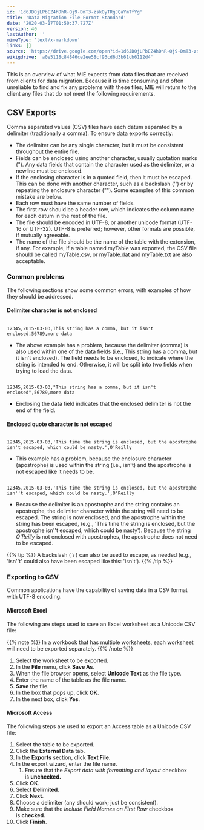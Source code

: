 ```yaml
---
id: '1d6JDOjLPbEZ4hDhR-Qj9-DmT3-zskOyTRgJQaYmTfYg'
title: 'Data Migration File Format Standard'
date: '2020-03-17T01:50:37.727Z'
version: 40
lastAuthor: ''
mimeType: 'text/x-markdown'
links: []
source: 'https://drive.google.com/open?id=1d6JDOjLPbEZ4hDhR-Qj9-DmT3-zskOyTRgJQaYmTfYg'
wikigdrive: 'a0e5118c84846ce2ee58cf93cd6d3b61cb6112d4'
---
```

This is an overview of what MIE expects from data files that are received from clients for data migration. Because it is time consuming and often unreliable to find and fix any problems with these files, MIE will return to the client any files that do not meet the following requirements.

## CSV Exports

Comma separated values (CSV) files have each datum separated by a delimiter (traditionally a comma). To ensure data exports correctly:

* The delimiter can be any single character, but it must be consistent throughout the entire file.
* Fields can be enclosed using another character, usually quotation marks ("). Any data fields that contain the character used as the delimiter, or a newline must be enclosed.
* If the enclosing character is in a quoted field, then it must be escaped. This can be done with another character, such as a backslash ('\') or by repeating the enclosure character (""). Some examples of this common mistake are below.
* Each row must have the same number of fields.
* The first row should be a header row, which indicates the column name for each datum in the rest of the file.
* The file should be encoded in UTF-8, or another unicode format (UTF-16 or UTF-32). UTF-8 is preferred; however, other formats are possible, if mutually agreeable.
* The name of the file should be the name of the table with the extension, if any. For example, if a table named myTable was exported, the CSV file should be called myTable.csv, or myTable.dat and myTable.txt are also acceptable.

### Common problems

The following sections show some common errors, with examples of how they should be addressed.

#### Delimiter character is not enclosed

```

12345,2015-03-03,This string has a comma, but it isn't enclosed,56789,more data
```

* The above example has a problem, because the delimiter (comma) is also used within one of the data fields (i.e., This string has a comma<strong>,</strong> but it isn't enclosed). The field needs to be enclosed, to indicate where the string is intended to end. Otherwise, it will be split into two fields when trying to load the data.
```

12345,2015-03-03,"This string has a comma, but it isn't enclosed",56789,more data

```

* Enclosing the data field indicates that the enclosed delimiter is not the end of the field.

#### Enclosed quote character is not escaped

```

12345,2015-03-03,'This time the string is enclosed, but the apostrophe isn't escaped, which could be nasty.',O'Reilly

```

* This example has a problem, because the enclosure character (apostrophe) is used within the string (i.e., isn<strong>'</strong>t) and the apostrophe is not escaped like it needs to be.
```

12345,2015-03-03,'This time the string is enclosed, but the apostrophe isn''t escaped, which could be nasty.',O'Reilly

```

* Because the delimiter is an apostrophe and the string contains an apostrophe, the delimiter character within the string will need to be escaped. The string is now enclosed, and the apostrophe within the string has been escaped, (e.g., 'This time the string is enclosed, but the apostrophe isn''t escaped, which could be nasty'). Because the string <em>O'Reilly</em> is not enclosed with apostrophes, the apostrophe does not need to be escaped. 

{{% tip %}}
A backslash ( \ ) can also be used to escape, as needed (e.g., 'isn''t' could also have been escaped like this: 'isn\'t').
{{% /tip %}}

### Exporting to CSV

Common applications have the capability of saving data in a CSV format with UTF-8 encoding.

#### Microsoft Excel

The following are steps used to save an Excel worksheet as a Unicode CSV file:

{{% note %}}
In a workbook that has multiple worksheets, each worksheet will need to be exported separately.
{{% /note %}}

1. Select the worksheet to be exported.
2. In the <strong>File</strong> menu, click <strong>Save As</strong>.
3. When the file browser opens, select <strong>Unicode Text</strong> as the file type.
4. Enter the name of the table as the file name.
5. <strong>Save</strong> the file.
6. In the box that pops up, click <strong>OK</strong>.
7. In the next box, click <strong>Yes</strong>.

#### Microsoft Access

The following steps are used to export an Access table as a Unicode CSV file:

1. Select the table to be exported.
2. Click the <strong>External Data</strong> tab.
3. In the <strong>Exports</strong> section, click <strong>Text File</strong>.
4. In the export wizard, enter the file name.
    1. Ensure that the <em>Export data with formatting and layout</em> checkbox is <strong>unchecked.</strong>
5. Click <strong>OK</strong>.
6. Select <strong>Delimited</strong>.
7. Click <strong>Next</strong>.
8. Choose a delimiter (any should work; just be consistent).
9. Make sure that the <em>Include Field Names on First Row</em> checkbox is <strong>checked.</strong>
10. Click <strong>Finish</strong>.
